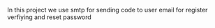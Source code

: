 In this project we use smtp for sending code to user email for register verfiying and reset password 
